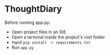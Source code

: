 # ThoughtDiary

Before running app.py:

- Open project files in an IDE
- Open a terminal inside the project's root folder
- Input `pip install -r requirements.txt`
- Run `app.py`

